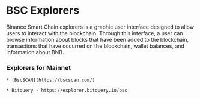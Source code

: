 
# BSC Explorers

Binance Smart Chain explorers is a graphic user interface designed to allow users to interact with the blockchain. Through this interface, a user can browse information about blocks that have been added to the blockchain, transactions that have occurred on the blockchain, wallet balances, and information about BNB.

### Explorers for Mainnet

    * [BscSCAN](https://bscscan.com/)
    
    * Bitquery - https://explorer.bitquery.io/bsc
